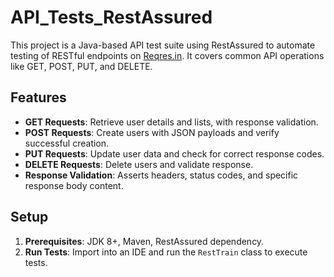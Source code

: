 # API_Tests_RestAssured

This project is a Java-based API test suite using RestAssured to automate testing of RESTful endpoints on [Reqres.in](https://reqres.in). It covers common API operations like GET, POST, PUT, and DELETE.

## Features

- **GET Requests**: Retrieve user details and lists, with response validation.
- **POST Requests**: Create users with JSON payloads and verify successful creation.
- **PUT Requests**: Update user data and check for correct response codes.
- **DELETE Requests**: Delete users and validate response.
- **Response Validation**: Asserts headers, status codes, and specific response body content.
  
## Setup

1. **Prerequisites**: JDK 8+, Maven, RestAssured dependency.
2. **Run Tests**: Import into an IDE and run the `RestTrain` class to execute tests.

